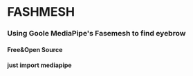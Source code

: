 # FASHMESH
### Using Goole MediaPipe's Fasemesh to find eyebrow
#### Free&Open Source  
#### just import mediapipe

